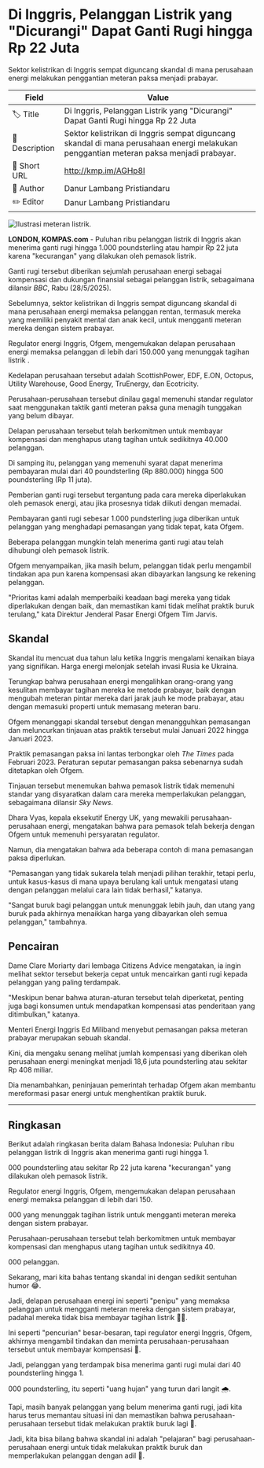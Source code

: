 # Di Inggris, Pelanggan Listrik yang "Dicurangi" Dapat Ganti Rugi hingga Rp 22 Juta

Sektor kelistrikan di Inggris sempat diguncang skandal di mana perusahaan energi melakukan penggantian meteran paksa menjadi prabayar.

| Field         | Value                                                       |
|---------------|-------------------------------------------------------------|
| 🏷️ Title       | Di Inggris, Pelanggan Listrik yang "Dicurangi" Dapat Ganti Rugi hingga Rp 22 Juta |
| 📝 Description | Sektor kelistrikan di Inggris sempat diguncang skandal di mana perusahaan energi melakukan penggantian meteran paksa menjadi prabayar. |
| 🔗 Short URL   | http://kmp.im/AGHp8I |
| 👤 Author      | Danur Lambang Pristiandaru |
| ✏️ Editor      | Danur Lambang Pristiandaru |

![Ilustrasi meteran listrik.](https://asset.kompas.com/crops/23qrJ1KS6VxnFHBzvVAhDVaM72c=/0x0:750x500/750x500/data/photo/2019/11/28/5ddffba5df241.jpg)

**LONDON, KOMPAS.com** - Puluhan ribu pelanggan listrik di Inggris akan menerima ganti rugi hingga 1.000 poundsterling atau hampir Rp 22 juta karena \"kecurangan\" yang dilakukan oleh pemasok listrik.

Ganti rugi tersebut diberikan sejumlah perusahaan energi sebagai kompensasi dan dukungan finansial sebagai pelanggan listrik, sebagaimana dilansir *BBC*, Rabu (28/5/2025).

Sebelumnya, sektor kelistrikan di Inggris sempat diguncang skandal di mana perusahaan energi memaksa pelanggan rentan, termasuk mereka yang memiliki penyakit mental dan anak kecil, untuk mengganti meteran mereka dengan sistem prabayar.

Regulator energi Inggris, Ofgem, mengemukakan delapan perusahaan energi memaksa pelanggan di lebih dari 150.000 yang menunggak tagihan listrik .

Kedelapan perusahaan tersebut adalah ScottishPower, EDF, E.ON, Octopus, Utility Warehouse, Good Energy, TruEnergy, dan Ecotricity.

Perusahaan-perusahaan tersebut dinilau gagal memenuhi standar regulator saat menggunakan taktik ganti meteran paksa guna menagih tunggakan yang belum dibayar.

Delapan perusahaan tersebut telah berkomitmen untuk membayar kompensasi dan menghapus utang tagihan untuk sedikitnya 40.000 pelanggan.

Di samping itu, pelanggan yang memenuhi syarat dapat menerima pembayaran mulai dari 40 poundsterling (Rp 880.000) hingga 500 poundsterling (Rp 11 juta).

Pemberian ganti rugi tersebut tergantung pada cara mereka diperlakukan oleh pemasok energi, atau jika prosesnya tidak diikuti dengan memadai.

Pembayaran ganti rugi sebesar 1.000 pundsterling juga diberikan untuk pelanggan yang menghadapi pemasangan yang tidak tepat, kata Ofgem.

Beberapa pelanggan mungkin telah menerima ganti rugi atau telah dihubungi oleh pemasok listrik.

Ofgem menyampaikan, jika masih belum, pelanggan tidak perlu mengambil tindakan apa pun karena kompensasi akan dibayarkan langsung ke rekening pelanggan.

\"Prioritas kami adalah memperbaiki keadaan bagi mereka yang tidak diperlakukan dengan baik, dan memastikan kami tidak melihat praktik buruk terulang,\" kata Direktur Jenderal Pasar Energi Ofgem Tim Jarvis.

## Skandal

Skandal itu mencuat dua tahun lalu ketika Inggris mengalami kenaikan biaya yang signifikan. Harga energi melonjak setelah invasi Rusia ke Ukraina.

Terungkap bahwa perusahaan energi mengalihkan orang-orang yang kesulitan membayar tagihan mereka ke metode prabayar, baik dengan mengubah meteran pintar mereka dari jarak jauh ke mode prabayar, atau dengan memasuki properti untuk memasang meteran baru.

Ofgem menanggapi skandal tersebut dengan menangguhkan pemasangan dan meluncurkan tinjauan atas praktik tersebut mulai Januari 2022 hingga Januari 2023.

Praktik pemasangan paksa ini lantas terbongkar oleh *The Times* pada Februari 2023. Peraturan seputar pemasangan paksa sebenarnya sudah ditetapkan oleh Ofgem.

Tinjauan tersebut menemukan bahwa pemasok listrik tidak memenuhi standar yang disyaratkan dalam cara mereka memperlakukan pelanggan, sebagaimana dilansir *Sky News*.

Dhara Vyas, kepala eksekutif Energy UK, yang mewakili perusahaan-perusahaan energi, mengatakan bahwa para pemasok telah bekerja dengan Ofgem untuk memenuhi persyaratan regulator.

Namun, dia mengatakan bahwa ada beberapa contoh di mana pemasangan paksa diperlukan.

\"Pemasangan yang tidak sukarela telah menjadi pilihan terakhir, tetapi perlu, untuk kasus-kasus di mana upaya berulang kali untuk mengatasi utang dengan pelanggan melalui cara lain tidak berhasil,\" katanya.

\"Sangat buruk bagi pelanggan untuk menunggak lebih jauh, dan utang yang buruk pada akhirnya menaikkan harga yang dibayarkan oleh semua pelanggan,\" tambahnya.

## Pencairan

Dame Clare Moriarty dari lembaga Citizens Advice mengatakan, ia ingin melihat sektor tersebut bekerja cepat untuk mencairkan ganti rugi kepada pelanggan yang paling terdampak.

\"Meskipun benar bahwa aturan-aturan tersebut telah diperketat, penting juga bagi konsumen untuk mendapatkan kompensasi atas penderitaan yang ditimbulkan,\" katanya.

Menteri Energi Inggris Ed Miliband menyebut pemasangan paksa meteran prabayar merupakan sebuah skandal.

Kini, dia mengaku senang melihat jumlah kompensasi yang diberikan oleh perusahaan energi meningkat menjadi 18,6 juta poundsterling atau sekitar Rp 408 miliar.

Dia menambahkan, peninjauan pemerintah terhadap Ofgem akan membantu mereformasi pasar energi untuk menghentikan praktik buruk.

---
## Ringkasan

Berikut adalah ringkasan berita dalam Bahasa Indonesia: Puluhan ribu pelanggan listrik di Inggris akan menerima ganti rugi hingga 1.

000 poundsterling atau sekitar Rp 22 juta karena "kecurangan" yang dilakukan oleh pemasok listrik.

 Regulator energi Inggris, Ofgem, mengemukakan delapan perusahaan energi memaksa pelanggan di lebih dari 150.

000 yang menunggak tagihan listrik untuk mengganti meteran mereka dengan sistem prabayar.

 Perusahaan-perusahaan tersebut telah berkomitmen untuk membayar kompensasi dan menghapus utang tagihan untuk sedikitnya 40.

000 pelanggan.



Sekarang, mari kita bahas tentang skandal ini dengan sedikit sentuhan humor 😂.

 Jadi, delapan perusahaan energi ini seperti "penipu" yang memaksa pelanggan untuk mengganti meteran mereka dengan sistem prabayar, padahal mereka tidak bisa membayar tagihan listrik 🤦‍♂️.

 Ini seperti "pencurian" besar-besaran, tapi regulator energi Inggris, Ofgem, akhirnya mengambil tindakan dan meminta perusahaan-perusahaan tersebut untuk membayar kompensasi 🤑.

 Jadi, pelanggan yang terdampak bisa menerima ganti rugi mulai dari 40 poundsterling hingga 1.

000 poundsterling, itu seperti "uang hujan" yang turun dari langit 🌧️.

 Tapi, masih banyak pelanggan yang belum menerima ganti rugi, jadi kita harus terus memantau situasi ini dan memastikan bahwa perusahaan-perusahaan tersebut tidak melakukan praktik buruk lagi 🚫.

 Jadi, kita bisa bilang bahwa skandal ini adalah "pelajaran" bagi perusahaan-perusahaan energi untuk tidak melakukan praktik buruk dan memperlakukan pelanggan dengan adil 🙏.
